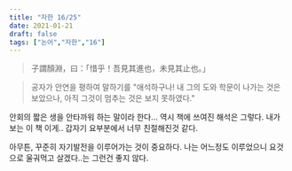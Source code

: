 ```yaml
---
title: "자한 16/25"
date: 2021-01-21
draft: false
tags: ["논어","자한","16"]
---
```


> 子謂顏淵，曰：「惜乎！吾見其進也，未見其止也。」

> 공자가 안연을 평하여 말하기를 "애석하구나! 내 그의 도와 학문이 나가는 것은 보았으나, 아직 그것이 멈추는 것은 보지 못하였다."

안회의 짧은 생을 안타까워 하는 말이라 한다... 역시 책에 쓰여진 해석은 그렇다. 내가 보는 이 책 이게.. 갑자기 요부분에서 너무 친절해진것 같다.

아무튼, 꾸준히 자기발전을 이루어가는 것이 중요하다. 나는 어느정도 이루었으니 요것으로 울궈먹고 살겠다..는 그런건 좋지 않다.
